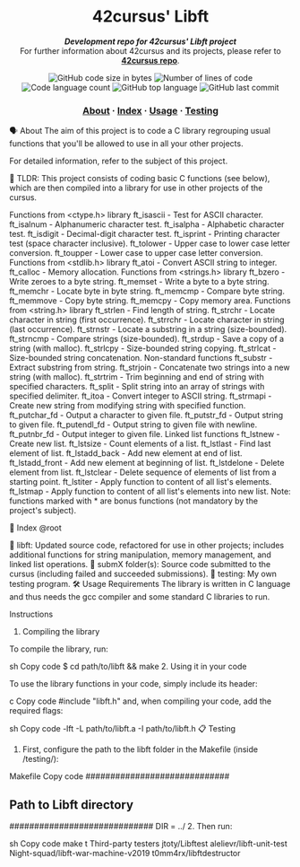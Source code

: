 <h1 align="center">
	42cursus' Libft
</h1>
<p align="center">
	<b><i>Development repo for 42cursus' Libft project</i></b><br>
	For further information about 42cursus and its projects, please refer to <a href="https://github.com/appinha/42cursus"><b>42cursus repo</b></a>.
</p>
<p align="center">
	<img alt="GitHub code size in bytes" src="https://img.shields.io/github/languages/code-size/your-username/libft?color=blueviolet" />
	<img alt="Number of lines of code" src="https://img.shields.io/tokei/lines/github/your-username/libft?color=blueviolet" />
	<img alt="Code language count" src="https://img.shields.io/github/languages/count/your-username/libft?color=blue" />
	<img alt="GitHub top language" src="https://img.shields.io/github/languages/top/your-username/libft?color=blue" />
	<img alt="GitHub last commit" src="https://img.shields.io/github/last-commit/your-username/libft?color=brightgreen" />
</p>
<h3 align="center">
	<a href="#%EF%B8%8F-about">About</a>
	<span> · </span>
	<a href="#-index">Index</a>
	<span> · </span>
	<a href="#%EF%B8%8F-usage">Usage</a>
	<span> · </span>
	<a href="#-testing">Testing</a>
</h3>
🗣️ About
The aim of this project is to code a C library regrouping usual functions that you'll be allowed to use in all your other projects.

For detailed information, refer to the subject of this project.

🚀 TLDR: This project consists of coding basic C functions (see below), which are then compiled into a library for use in other projects of the cursus.

Functions from <ctype.h> library
ft_isascii - Test for ASCII character.
ft_isalnum - Alphanumeric character test.
ft_isalpha - Alphabetic character test.
ft_isdigit - Decimal-digit character test.
ft_isprint - Printing character test (space character inclusive).
ft_tolower - Upper case to lower case letter conversion.
ft_toupper - Lower case to upper case letter conversion.
Functions from <stdlib.h> library
ft_atoi - Convert ASCII string to integer.
ft_calloc - Memory allocation.
Functions from <strings.h> library
ft_bzero - Write zeroes to a byte string.
ft_memset - Write a byte to a byte string.
ft_memchr - Locate byte in byte string.
ft_memcmp - Compare byte string.
ft_memmove - Copy byte string.
ft_memcpy - Copy memory area.
Functions from <string.h> library
ft_strlen - Find length of string.
ft_strchr - Locate character in string (first occurrence).
ft_strrchr - Locate character in string (last occurrence).
ft_strnstr - Locate a substring in a string (size-bounded).
ft_strncmp - Compare strings (size-bounded).
ft_strdup - Save a copy of a string (with malloc).
ft_strlcpy - Size-bounded string copying.
ft_strlcat - Size-bounded string concatenation.
Non-standard functions
ft_substr - Extract substring from string.
ft_strjoin - Concatenate two strings into a new string (with malloc).
ft_strtrim - Trim beginning and end of string with specified characters.
ft_split - Split string into an array of strings with specified delimiter.
ft_itoa - Convert integer to ASCII string.
ft_strmapi - Create new string from modifying string with specified function.
ft_putchar_fd - Output a character to given file.
ft_putstr_fd - Output string to given file.
ft_putendl_fd - Output string to given file with newline.
ft_putnbr_fd - Output integer to given file.
Linked list functions
ft_lstnew - Create new list.
ft_lstsize - Count elements of a list.
ft_lstlast - Find last element of list.
ft_lstadd_back - Add new element at end of list.
ft_lstadd_front - Add new element at beginning of list.
ft_lstdelone - Delete element from list.
ft_lstclear - Delete sequence of elements of list from a starting point.
ft_lstiter - Apply function to content of all list's elements.
ft_lstmap - Apply function to content of all list's elements into new list.
Note: functions marked with * are bonus functions (not mandatory by the project's subject).

📑 Index
@root

📁 libft: Updated source code, refactored for use in other projects; includes additional functions for string manipulation, memory management, and linked list operations.
📁 submX folder(s): Source code submitted to the cursus (including failed and succeeded submissions).
📁 testing: My own testing program.
🛠️ Usage
Requirements
The library is written in C language and thus needs the gcc compiler and some standard C libraries to run.

Instructions
1. Compiling the library

To compile the library, run:

sh
Copy code
$ cd path/to/libft && make
2. Using it in your code

To use the library functions in your code, simply include its header:

c
Copy code
#include "libft.h"
and, when compiling your code, add the required flags:

sh
Copy code
-lft -L path/to/libft.a -I path/to/libft.h
📋 Testing
1. First, configure the path to the libft folder in the Makefile (inside /testing/):

Makefile
Copy code
#############################
## Path to Libft directory ##
#############################
DIR		= ../
2. Then run:

sh
Copy code
make t
Third-party testers
jtoty/Libftest
alelievr/libft-unit-test
Night-squad/libft-war-machine-v2019
t0mm4rx/libftdestructor

